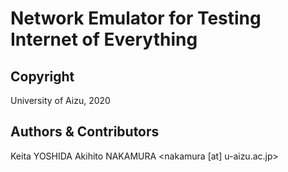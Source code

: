 # Network Emulator for Testing Internet of Everything

## Copyright
University of Aizu, 2020

## Authors & Contributors
Keita YOSHIDA
Akihito NAKAMURA <nakamura [at] u-aizu.ac.jp>

